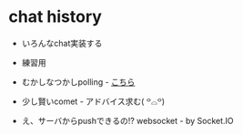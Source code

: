 # chat history

* いろんなchat実装する

* 練習用

* むかしなつかしpolling - [こちら](http://polling-chat.herokuapp.com/)

* 少し賢いcomet - アドバイス求む( ꒪⌓꒪)

* え、サーバからpushできるの!? websocket - by Socket.IO
